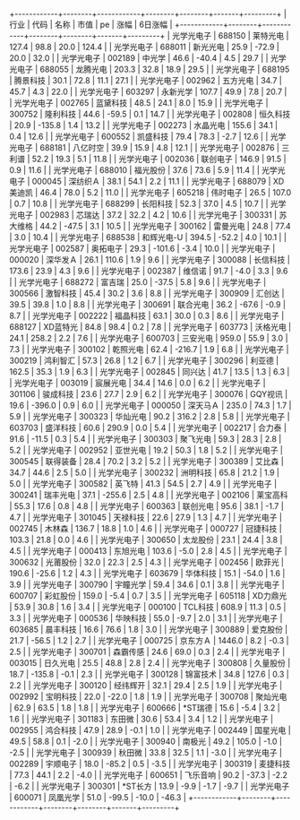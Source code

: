 +------------+--------+------------+--------+--------+-------+---------+
|    行业    |  代码  |    名称    |  市值  |   pe   | 涨幅  | 6日涨幅 |
+------------+--------+------------+--------+--------+-------+---------+
| 光学光电子 | 688150 |  莱特光电  | 127.4  |  98.8  | 20.0  |  124.4  |
| 光学光电子 | 688011 |  新光光电  |  25.9  | -72.9  | 20.0  |  32.0   |
| 光学光电子 | 002189 |   中光学   |  46.6  | -40.4  |  4.5  |  29.7   |
| 光学光电子 | 688055 |  龙腾光电  | 203.3  |  32.8  | 18.9  |  29.5   |
| 光学光电子 | 688195 |  腾景科技  |  30.1  |  72.8  | 11.1  |  27.1   |
| 光学光电子 | 002962 |  五方光电  |  34.7  |  45.7  |  4.3  |  22.0   |
| 光学光电子 | 603297 |  永新光学  | 107.7  |  49.9  |  7.8  |  20.7   |
| 光学光电子 | 002765 |  蓝黛科技  |  48.5  |  24.1  |  8.0  |  15.9   |
| 光学光电子 | 300752 |  隆利科技  |  44.6  | -59.5  |  0.1  |  14.7   |
| 光学光电子 | 002808 |  恒久科技  |  20.9  | -135.8 |  1.4  |  13.2   |
| 光学光电子 | 002273 |  水晶光电  | 155.6  |  34.1  |  0.4  |  12.6   |
| 光学光电子 | 600552 |  凯盛科技  |  79.4  |  78.3  | -2.7  |  12.6   |
| 光学光电子 | 688181 |  八亿时空  |  39.9  |  15.9  |  4.8  |  12.1   |
| 光学光电子 | 002876 |   三利谱   |  52.2  |  19.3  |  5.1  |  11.8   |
| 光学光电子 | 002036 |  联创电子  | 146.9  |  91.5  |  0.9  |  11.6   |
| 光学光电子 | 688010 |  福光股份  |  37.6  |  73.6  |  5.9  |  11.4   |
| 光学光电子 | 000045 |  深纺织Ａ   |  38.1  |  54.1  |  2.2  |  11.1   |
| 光学光电子 | 688079 |  XD美迪凯  |  46.4  |  78.0  |  5.2  |  11.0   |
| 光学光电子 | 605218 |  伟时电子  |  26.5  | 107.0  |  0.7  |  10.8   |
| 光学光电子 | 688299 |  长阳科技  |  52.3  |  37.0  |  4.5  |  10.7   |
| 光学光电子 | 002983 |   芯瑞达   |  37.2  |  32.2  |  4.2  |  10.6   |
| 光学光电子 | 300331 |  苏大维格  |  44.2  | -47.5  |  3.1  |  10.5   |
| 光学光电子 | 300162 |  雷曼光电  |  24.8  |  77.4  |  3.0  |  10.4   |
| 光学光电子 | 688538 | 和辉光电-U | 394.5  | -52.2  |  4.0  |  10.1   |
| 光学光电子 | 002587 |  奥拓电子  |  29.3  | -101.6 | -3.4  |  10.0   |
| 光学光电子 | 000020 |  深华发Ａ   |  26.1  | 110.6  |  1.9  |   9.6   |
| 光学光电子 | 300088 |  长信科技  | 173.6  |  23.9  |  4.3  |   9.6   |
| 光学光电子 | 002387 |   维信诺   |  91.7  |  -4.0  |  3.3  |   9.6   |
| 光学光电子 | 688272 |   富吉瑞   |  25.0  | -37.5  |  5.8  |   9.6   |
| 光学光电子 | 300566 |  激智科技  |  45.4  |  30.2  |  3.6  |   8.8   |
| 光学光电子 | 300909 |   汇创达   |  39.5  |  39.8  |  1.0  |   8.8   |
| 光学光电子 | 300691 |  联合光电  |  36.2  | -67.6  | -0.9  |   8.7   |
| 光学光电子 | 002222 |  福晶科技  |  63.1  |  30.0  |  0.3  |   8.6   |
| 光学光电子 | 688127 |  XD蓝特光  |  84.8  |  98.4  |  0.2  |   7.8   |
| 光学光电子 | 603773 |  沃格光电  |  24.1  | 258.2  |  2.2  |   7.6   |
| 光学光电子 | 600703 |  三安光电  | 959.0  |  55.9  |  3.0  |   7.3   |
| 光学光电子 | 300102 |  乾照光电  |  62.4  | -216.7 |  1.9  |   6.8   |
| 光学光电子 | 300219 |  鸿利智汇  |  57.3  |  26.8  |  1.2  |   6.7   |
| 光学光电子 | 300296 |   利亚德   | 162.5  |  35.3  |  1.9  |   6.3   |
| 光学光电子 | 002845 |   同兴达   |  41.7  |  13.5  |  1.3  |   6.3   |
| 光学光电子 | 003019 |  宸展光电  |  34.4  |  14.6  |  0.0  |   6.2   |
| 光学光电子 | 301106 |  骏成科技  |  23.6  |  27.7  |  2.9  |   6.2   |
| 光学光电子 | 300076 |  GQY视讯   |  19.6  | -396.0 |  0.9  |   6.0   |
| 光学光电子 | 000050 |  深天马Ａ   | 235.0  |  74.3  |  1.7  |   5.9   |
| 光学光电子 | 300323 |  华灿光电  |  90.2  | 316.2  |  2.8  |   5.8   |
| 光学光电子 | 603703 |  盛洋科技  |  60.6  | 290.9  |  0.0  |   5.4   |
| 光学光电子 | 002217 |   合力泰   |  91.6  | -11.5  |  0.3  |   5.4   |
| 光学光电子 | 300303 |  聚飞光电  |  59.3  |  28.3  |  2.8  |   5.2   |
| 光学光电子 | 002952 |  亚世光电  |  19.2  |  50.3  |  1.8  |   5.2   |
| 光学光电子 | 300545 |  联得装备  |  28.4  |  70.2  |  3.2  |   5.2   |
| 光学光电子 | 300389 |   艾比森   |  34.7  |  44.6  |  2.5  |   5.0   |
| 光学光电子 | 300232 |  洲明科技  |  65.8  |  21.2  |  1.9  |   5.0   |
| 光学光电子 | 300582 |   英飞特   |  41.3  |  54.5  |  2.7  |   4.9   |
| 光学光电子 | 300241 |  瑞丰光电  |  37.1  | -255.6 |  2.5  |   4.8   |
| 光学光电子 | 002106 |  莱宝高科  |  55.3  |  17.6  |  0.8  |   4.8   |
| 光学光电子 | 600363 |  联创光电  |  95.6  |  38.1  | -1.7  |   4.7   |
| 光学光电子 | 301045 |  天禄科技  |  22.6  |  27.9  |  1.3  |   4.7   |
| 光学光电子 | 002745 |   木林森   | 136.7  |  18.8  |  1.0  |   4.6   |
| 光学光电子 | 000727 |  冠捷科技  | 103.3  |  21.8  |  0.0  |   4.6   |
| 光学光电子 | 300650 |  太龙股份  |  23.1  |  24.4  |  3.8  |   4.5   |
| 光学光电子 | 000413 |  东旭光电  | 103.6  |  -5.0  |  2.8  |   4.5   |
| 光学光电子 | 300632 |  光莆股份  |  32.0  |  22.3  |  2.5  |   4.3   |
| 光学光电子 | 002456 |   欧菲光   | 190.6  | -25.6  |  1.2  |   4.3   |
| 光学光电子 | 603679 |  华体科技  |  15.1  | -54.0  |  1.6  |   3.9   |
| 光学光电子 | 300790 |  宇瞳光学  |  59.4  |  34.6  |  0.1  |   3.8   |
| 光学光电子 | 600707 |  彩虹股份  | 159.0  |  -5.4  |  0.7  |   3.5   |
| 光学光电子 | 605118 |  XD力鼎光  |  53.9  |  30.8  |  1.6  |   3.4   |
| 光学光电子 | 000100 |  TCL科技   | 608.9  |  11.3  |  0.5  |   3.3   |
| 光学光电子 | 000536 |  华映科技  |  55.0  |  -9.7  |  2.0  |   3.1   |
| 光学光电子 | 603685 |  晨丰科技  |  16.6  |  76.6  |  1.8  |   3.0   |
| 光学光电子 | 300889 |  爱克股份  |  21.7  | -56.5  |  1.2  |   2.7   |
| 光学光电子 | 000725 |  京东方Ａ   | 1446.0 |  8.2   | -0.3  |   2.5   |
| 光学光电子 | 300701 |  森霸传感  |  24.6  |  69.0  |  0.3  |   2.4   |
| 光学光电子 | 003015 |  日久光电  |  25.5  |  48.8  |  2.8  |   2.4   |
| 光学光电子 | 300808 |  久量股份  |  18.7  | -135.8 | -0.1  |   2.3   |
| 光学光电子 | 300128 |  锦富技术  |  34.8  | 127.6  |  0.3  |   2.2   |
| 光学光电子 | 300120 |  经纬辉开  |  32.1  |  29.4  |  2.5  |   1.9   |
| 光学光电子 | 002992 |  宝明科技  |  22.0  | -22.0  |  1.8  |   1.9   |
| 光学光电子 | 300708 |  聚灿光电  |  62.9  |  63.5  |  1.8  |   1.8   |
| 光学光电子 | 600666 |  *ST瑞德   |  15.6  |  -5.4  |  3.2  |   1.6   |
| 光学光电子 | 301183 |   东田微   |  30.6  |  53.4  |  3.4  |   1.2   |
| 光学光电子 | 002955 |  鸿合科技  |  47.9  |  28.9  | -0.1  |   1.0   |
| 光学光电子 | 002449 |  国星光电  |  49.5  |  58.8  |  0.1  |  -2.0   |
| 光学光电子 | 300940 |   南极光   |  49.2  | 105.0  | -1.0  |  -2.5   |
| 光学光电子 | 300939 |   秋田微   |  33.8  |  32.5  |  1.1  |  -3.0   |
| 光学光电子 | 002289 |  宇顺电子  |  18.0  | -85.2  |  0.5  |  -3.5   |
| 光学光电子 | 300319 |  麦捷科技  |  77.3  |  44.1  |  2.2  |  -4.0   |
| 光学光电子 | 600651 |  飞乐音响  |  90.2  | -37.3  | -2.2  |  -6.2   |
| 光学光电子 | 300301 |  *ST长方   |  13.9  |  -9.9  | -1.7  |  -9.7   |
| 光学光电子 | 600071 |  凤凰光学  |  51.0  | -99.5  | -10.0 |  -46.3  |
+------------+--------+------------+--------+--------+-------+---------+
